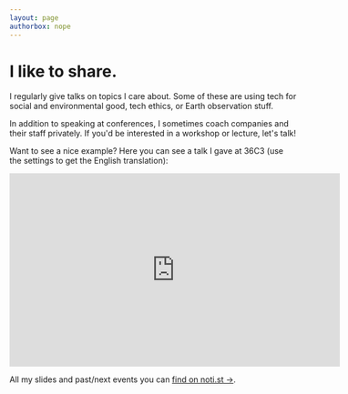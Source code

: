 ```yaml
---
layout: page
authorbox: nope
---
```


# I like to share.

I regularly give talks on topics I care about. Some of these are using tech for social and environmental good, tech ethics, or Earth observation stuff.

In addition to speaking at conferences, I sometimes coach companies and their staff privately. If you'd be interested in a workshop or lecture, let's talk!

Want to see a nice example? Here you can see a talk I gave at 36C3 (use the settings to get the English translation):
<iframe style="width: 580px; max-width: 580px; height: 340px;" src="https://media.ccc.de/v/36c3-10506-the_planet_friendly_web/oembed" frameborder="0" allowfullscreen></iframe>

All my slides and past/next events you can [find on noti.st →](https://noti.st/niklasjordan).